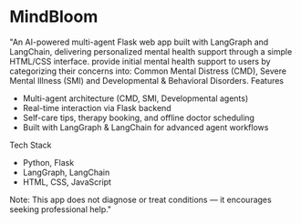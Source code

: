 # MindBloom
"An AI-powered multi-agent Flask web app built with LangGraph and LangChain, delivering personalized mental health support through a simple HTML/CSS interface. provide initial mental health support to users by categorizing their concerns into: Common Mental Distress (CMD), Severe Mental Illness (SMI) and Developmental & Behavioral Disorders. 
Features
- Multi-agent architecture (CMD, SMI, Developmental agents)
- Real-time interaction via Flask backend
- Self-care tips, therapy booking, and offline doctor scheduling
- Built with LangGraph & LangChain for advanced agent workflows

Tech Stack
- Python, Flask
- LangGraph, LangChain
- HTML, CSS, JavaScript

Note: This app does not diagnose or treat conditions — it encourages seeking professional help."
